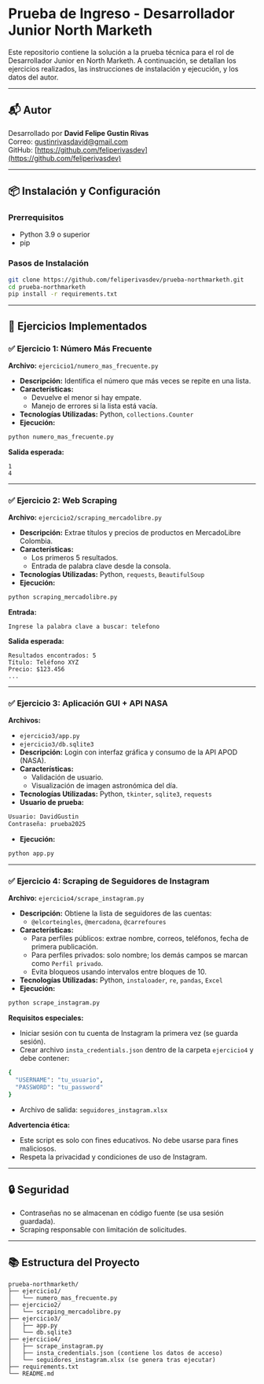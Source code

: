 # Prueba de Ingreso - Desarrollador Junior North Marketh

Este repositorio contiene la solución a la prueba técnica para el rol de Desarrollador Junior en North Marketh. A continuación, se detallan los ejercicios realizados, las instrucciones de instalación y ejecución, y los datos del autor.

---

## 📬 Autor

Desarrollado por **David Felipe Gustin Rivas**  
Correo: gustinrivasdavid@gmail.com  
GitHub: [https://github.com/feliperivasdev](https://github.com/feliperivasdev)

---

## 📦 Instalación y Configuración

### Prerrequisitos

- Python 3.9 o superior
- pip

### Pasos de Instalación

```bash
git clone https://github.com/feliperivasdev/prueba-northmarketh.git
cd prueba-northmarketh
pip install -r requirements.txt
```

---

## 🚀 Ejercicios Implementados

### ✅ Ejercicio 1: Número Más Frecuente
**Archivo:** `ejercicio1/numero_mas_frecuente.py`  
- **Descripción:** Identifica el número que más veces se repite en una lista.
- **Características:**
  - Devuelve el menor si hay empate.
  - Manejo de errores si la lista está vacía.
- **Tecnologías Utilizadas:** Python, `collections.Counter`
- **Ejecución:**
```bash
python numero_mas_frecuente.py
```
**Salida esperada:**
```
1
4
```

---

### ✅ Ejercicio 2: Web Scraping
**Archivo:** `ejercicio2/scraping_mercadolibre.py`  
- **Descripción:** Extrae títulos y precios de productos en MercadoLibre Colombia.
- **Características:**
  - Los primeros 5 resultados.
  - Entrada de palabra clave desde la consola.
- **Tecnologías Utilizadas:** Python, `requests`, `BeautifulSoup`
- **Ejecución:**
```bash
python scraping_mercadolibre.py
```
**Entrada:**
```
Ingrese la palabra clave a buscar: telefono
```
**Salida esperada:**
```
Resultados encontrados: 5
Título: Teléfono XYZ
Precio: $123.456
...
```

---

### ✅ Ejercicio 3: Aplicación GUI + API NASA
**Archivos:**  
- `ejercicio3/app.py`  
- `ejercicio3/db.sqlite3`  
- **Descripción:** Login con interfaz gráfica y consumo de la API APOD (NASA).
- **Características:**
  - Validación de usuario.
  - Visualización de imagen astronómica del día.
- **Tecnologías Utilizadas:** Python, `tkinter`, `sqlite3`, `requests`
- **Usuario de prueba:**
```bash
Usuario: DavidGustin
Contraseña: prueba2025
```
- **Ejecución:**
```bash
python app.py
```

---

### ✅ Ejercicio 4: Scraping de Seguidores de Instagram
**Archivo:** `ejercicio4/scrape_instagram.py`  
- **Descripción:** Obtiene la lista de seguidores de las cuentas:
  - `@elcorteingles`, `@mercadona`, `@carrefoures`
- **Características:**
  - Para perfiles públicos: extrae nombre, correos, teléfonos, fecha de primera publicación.
  - Para perfiles privados: solo nombre; los demás campos se marcan como `Perfil privado`.
  - Evita bloqueos usando intervalos entre bloques de 10.
- **Tecnologías Utilizadas:** Python, `instaloader`, `re`, `pandas`, `Excel`
- **Ejecución:**
```bash
python scrape_instagram.py
```

**Requisitos especiales:**
- Iniciar sesión con tu cuenta de Instagram la primera vez (se guarda sesión).
- Crear archivo `insta_credentials.json` dentro de la carpeta `ejercicio4`  y debe contener:
```bash
{
  "USERNAME": "tu_usuario",
  "PASSWORD": "tu_password"
}
```
- Archivo de salida: `seguidores_instagram.xlsx`

**Advertencia ética:**
- Este script es solo con fines educativos. No debe usarse para fines maliciosos.
- Respeta la privacidad y condiciones de uso de Instagram.

---

## 🔒 Seguridad

- Contraseñas no se almacenan en código fuente (se usa sesión guardada).
- Scraping responsable con limitación de solicitudes.

---

## 📚 Estructura del Proyecto

```
prueba-northmarketh/
├── ejercicio1/
│   └── numero_mas_frecuente.py
├── ejercicio2/
│   └── scraping_mercadolibre.py
├── ejercicio3/
│   ├── app.py
│   └── db.sqlite3
├── ejercicio4/
│   ├── scrape_instagram.py
│   ├── insta_credentials.json (contiene los datos de acceso)
│   └── seguidores_instagram.xlsx (se genera tras ejecutar)
├── requirements.txt
└── README.md
```
